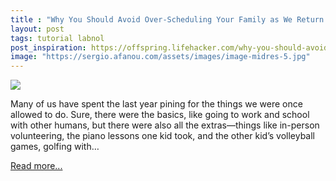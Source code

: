 ```yaml
---
title : "Why You Should Avoid Over-Scheduling Your Family as We Return to Normal"
layout: post
tags: tutorial labnol
post_inspiration: https://offspring.lifehacker.com/why-you-should-avoid-over-scheduling-your-family-as-we-1846637168
image: "https://sergio.afanou.com/assets/images/image-midres-5.jpg"
---
```


<img src="https://i.kinja-img.com/gawker-media/image/upload/s--3lhGBI-3--/c_fit,fl_progressive,q_80,w_636/fllqfgte1ppnjin1iqiu.jpg" /><p>Many of us have spent the last year pining for the things we were once allowed to do. Sure, there were the basics, like going to work and school with other humans, but there were also all the extras—things like in-person volunteering, the piano lessons one kid took, and the other kid’s volleyball games, golfing with…</p><p><a href="https://offspring.lifehacker.com/why-you-should-avoid-over-scheduling-your-family-as-we-1846637168">Read more...</a></p>